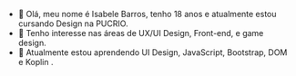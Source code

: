 - 👋 Olá, meu nome é Isabele Barros, tenho 18 anos e atualmente estou cursando Design na PUCRIO.
- 👀 Tenho interesse nas áreas de UX/UI Design, Front-end, e game design.
- 🌱 Atualmente estou aprendendo UI Design, JavaScript, Bootstrap, DOM e Koplin .


<!---
IsabeleBarros/IsabeleBarros is a ✨ special ✨ repository because its `README.md` (this file) appears on your GitHub profile.
You can click the Preview link to take a look at your changes.
--->
